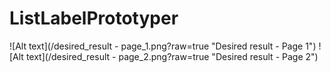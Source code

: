 # ListLabelPrototyper
![Alt text](/desired_result - page_1.png?raw=true "Desired result - Page 1")
![Alt text](/desired_result - page_2.png?raw=true "Desired result - Page 2")

